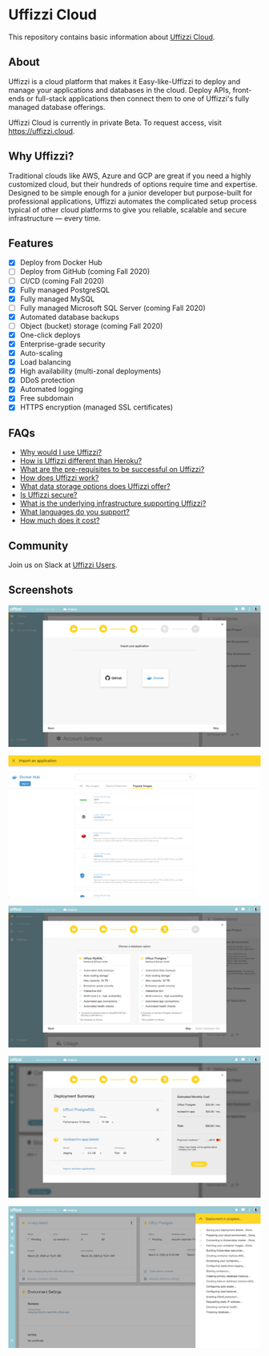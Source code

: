 # Uffizzi Cloud
This repository contains basic information about [Uffizzi Cloud](https://uffizzi.cloud).

## About
Uffizzi is a cloud platform that makes it Easy-like-Uffizzi to deploy and manage your applications and databases in the cloud. Deploy APIs, front-ends or full-stack applications then connect them to one of Uffizzi's fully managed database offerings.

Uffizzi Cloud is currently in private Beta. To request access, visit https://uffizzi.cloud.

## Why Uffizzi?
Traditional clouds like AWS, Azure and GCP are great if you need a highly customized cloud, but their hundreds of options require time and expertise. Designed to be simple enough for a junior developer but purpose-built for professional applications, Uffizzi automates the complicated setup process typical of other cloud platforms to give you reliable, scalable and secure infrastructure — every time.

## Features
- [x] Deploy from Docker Hub
- [ ] Deploy from GitHub (coming Fall 2020)
- [ ] CI/CD (coming Fall 2020)
- [x] Fully managed PostgreSQL
- [x] Fully managed MySQL
- [ ] Fully managed Microsoft SQL Server (coming Fall 2020)
- [x] Automated database backups
- [ ] Object (bucket) storage (coming Fall 2020)
- [x] One-click deploys
- [x] Enterprise-grade security
- [x] Auto-scaling
- [x] Load balancing
- [x] High availability (multi-zonal deployments)
- [x] DDoS protection
- [x] Automated logging
- [x] Free subdomain
- [x] HTTPS encryption (managed SSL certificates)

## FAQs
- [Why would I use Uffizzi?](https://github.com/UffizziCloud/about-uffizzi/blob/master/faqs.md#why-would-i-use-uffizzi)
- [How is Uffizzi different than Heroku?](https://github.com/UffizziCloud/about-uffizzi/blob/master/faqs.md#how-is-uffizzi-different-than-heroku)
- [What are the pre-requisites to be successful on Uffizzi?](https://github.com/UffizziCloud/about-uffizzi/blob/master/faqs.md#what-are-the-pre-requisites-to-be-successful-on-uffizzi)
- [How does Uffizzi work?](https://github.com/UffizziCloud/about-uffizzi/blob/master/faqs.md#how-does-uffizzi-work)
- [What data storage options does Uffizzi offer?](https://github.com/UffizziCloud/about-uffizzi/blob/master/faqs.md#what-data-storage-options-does-uffizzi-offer)
- [Is Uffizzi secure?](https://github.com/UffizziCloud/about-uffizzi/blob/master/faqs.md#is-uffizzi-secure)
- [What is the underlying infrastructure supporting Uffizzi?](https://github.com/UffizziCloud/about-uffizzi/blob/master/faqs.md#what-is-the-underlying-infrastructure-supporting-uffizzi)
- [What languages do you support?](https://github.com/UffizziCloud/about-uffizzi/blob/master/faqs.md#what-languages-do-you-support)
- [How much does it cost?](https://github.com/UffizziCloud/about-uffizzi/blob/master/faqs.md#how-much-does-it-cost)

## Community
Join us on Slack at [Uffizzi Users](https://join.slack.com/t/uffizzi/shared_invite/zt-ffr4o3x0-J~0yVT6qgFV~wmGm19Ux9A).

## Screenshots
![Import Application](screenshots/import-application.png)

![Docker Search](screenshots/docker-search.png)

![Database Options](screenshots/database-options.png)

![Deployment Summary](screenshots/deployment-summary.png)

![Deployment in Progress](screenshots/deployment-in-progress.png)
